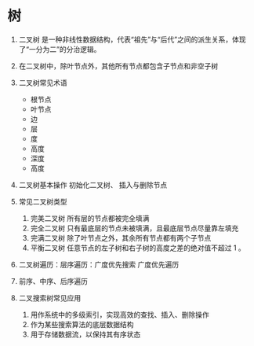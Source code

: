 # 树

1. 二叉树 是一种非线性数据结构，代表“祖先”与“后代”之间的派生关系，体现了“一分为二”的分治逻辑。
2. 在二叉树中，除叶节点外，其他所有节点都包含子节点和非空子树
3. 二叉树常见术语
   - 根节点
   - 叶节点
   - 边
   - 层
   - 度
   - 高度
   - 深度
   - 高度

4. 二叉树基本操作  初始化二叉树、 插入与删除节点
5. 常见二叉树类型
   1. 完美二叉树 所有层的节点都被完全填满
   2. 完全二叉树 只有最底层的节点未被填满，且最底层节点尽量靠左填充
   3. 完满二叉树 除了叶节点之外，其余所有节点都有两个子节点
   4. 平衡二叉树 任意节点的左子树和右子树的高度之差的绝对值不超过 1 。
6. 二叉树遍历：层序遍历：广度优先搜索 广度优先遍历
7. 前序、中序、后序遍历
8. 二叉搜索树常见应用
   1. 用作系统中的多级索引，实现高效的查找、插入、删除操作
   2. 作为某些搜索算法的底层数据结构
   3. 用于存储数据流，以保持其有序状态
